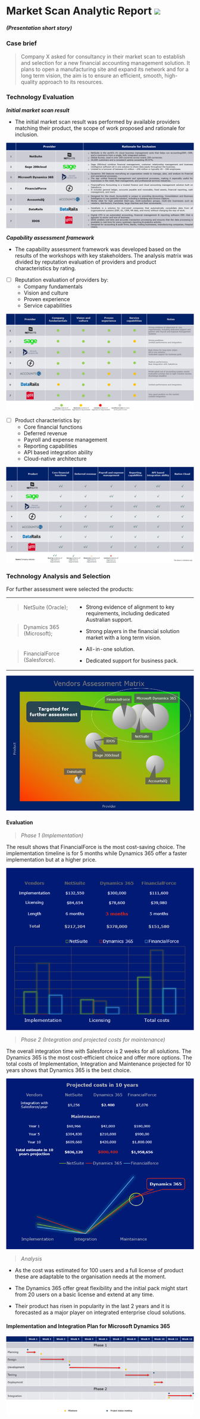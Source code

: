 # Market Scan Analytic Report <a href="https://office.live.com/start/powerpoint.aspx"><img src="https://img.shields.io/badge/Microsoft_PowerPoint-B7472A?style=plastic&logo=microsoft-powerpoint&logoColor=white" /></a>
##### _(Presentation short story)_


### Case brief
>Company X asked for consultancy in their market scan to establish and selection for a new financial accounting management solution. 
It plans to open a manufacturing site and expand its network and for a long term vision, the aim is to ensure an efficient, smooth, high-quality approach to its resources.

### Technology Evaluation

***Initial market scan result***

- The initial market scan result was performed by available providers matching their product, the scope of work proposed and rationale for inclusion.

![Initial market scan](initial_scan.png)

***Capability assessment framework***

- The capability assessment framework was developed based on the results of the workshops with key stakeholders. The analysis matrix was divided by reputation evaluation of providers and product characteristics by rating.

- [ ] Reputation evaluation of providers by:
  - Company fundamentals
  - Vision and culture
  - Proven experience
  - Service capabilities

![Providers evaluation](provider_ass.png)

- [ ] Product characteristics by:
  - Core financial functions 
  - Deferred revenue 
  - Payroll and expense management 
  - Reporting capabilities 
  - API based integration ability 
  - Cloud-native architecture

![Product assessment](product_ass.png)


### Technology Analysis and Selection

For further assessment were selected the products:

<table>
<tbody>
  <tr>
    <td>

> NetSuite (Oracle);</td>
    <td rowspan="3">

- Strong evidence of alignment to key requirements, including dedicated Australian support. 

- Strong players in the financial solution market with a long term vision.
  
- All-in-one solution.
  
- Dedicated support for business pack.
  
  </td>
  </tr>
  <tr>
    <td>
    
> Dynamics 365 (Microsoft);</td>
  </tr>
  <tr>
    <td>
    
> FinancialForce (Salesforce). </td>
  </tr>
</tbody>
</table>

![Vendors Assesment Matrix](va_matrix.png)

#### Evaluation 

> _Phase 1 (Implementation)_

The result shows that FinancialForce is the most cost-saving choice. The implementation timeline is for 5 months while Dynamics 365 offer a faster implementation but at a higher price.

![Implementation costs](implementation.png)

> _Phase 2 (Integration and projected costs for maintenance)_

The overall integration time with Salesforce is 2 weeks for all solutions. 
The Dynamics 365 is the most cost-efficient choice and offer more options.
The total costs of Implementation, Integration and Maintenance projected for 10 years shows that Dynamics 365 is the best choice.

![Projected costs](projection.png)

> _Analysis_

   - As the cost was estimated for 100 users and a full license of product these are adaptable to the organisation needs at the moment.
  
   - The Dynamics 365 offer great flexibility and the initial pack might start from 20 users on a basic license and extend at any time. 
  
   - Their product has risen in popularity in the last 2 years and it is forecasted as a major player on integrated enterprise cloud solutions.

#### Implementation and Integration Plan for Microsoft Dynamics 365

![Dynamics 365 plan](plan.png)
